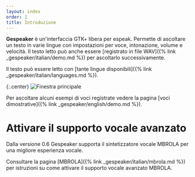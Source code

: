 ```yaml
---
layout: index
order: 1
title: Introduzione
---
```

**Gespeaker** è un'interfaccia GTK+ libera per espeak. 
Permette di ascoltare un testo in varie lingue con impostazioni per voce,
intonazione, volume e velocità.
Il testo letto può anche essere 
[registrato in file WAV]({% link _gespeaker/italian/demo.md %})
per ascoltarlo successivamente.

Il testo può essere letto con 
[tante lingue disponibili]({% link _gespeaker/italian/languages.md %}).

{:.center}
![Finestra principale](/resources/gespeaker/archive/latest/italian/main.png)

Per ascoltare alcuni esempi di voci registrate vedere la pagina 
[voci dimostrative]({% link _gespeaker/english/demo.md %}).

# Attivare il supporto vocale avanzato

Dalla versione 0.6 Gespeaker supporta il sintetizzatore vocale MBROLA per una
migliore esperienza vocale.

Consultare la pagina [MBROLA]({% link _gespeaker/italian/mbrola.md %})
per istruzioni su come attivare il supporto vocale avanzato MBROLA.